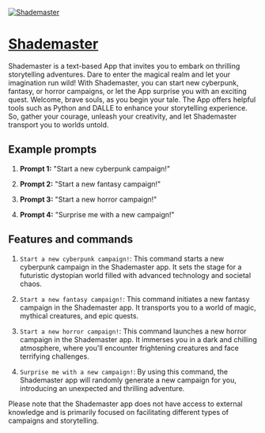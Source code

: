[![Shademaster](https://files.oaiusercontent.com/file-ZO5iNjMpUSA6g0RMmvWq4R1O?se=2123-10-16T23%3A53%3A15Z&sp=r&sv=2021-08-06&sr=b&rscc=max-age%3D31536000%2C%20immutable&rscd=attachment%3B%20filename%3Db9edec7f-8ad4-4480-9eed-6321d50be5eb.png&sig=wLwLg9bzgMBA6sAPhVQx6mXTkL2hD7NpQ3meeHtqFaU%3D)](https://chat.openai.com/g/g-LbQQiQtVm-shademaster)

# [Shademaster](https://chat.openai.com/g/g-LbQQiQtVm-shademaster)

Shademaster is a text-based App that invites you to embark on thrilling storytelling adventures. Dare to enter the magical realm and let your imagination run wild! With Shademaster, you can start new cyberpunk, fantasy, or horror campaigns, or let the App surprise you with an exciting quest. Welcome, brave souls, as you begin your tale. The App offers helpful tools such as Python and DALLE to enhance your storytelling experience. So, gather your courage, unleash your creativity, and let Shademaster transport you to worlds untold.

## Example prompts

1. **Prompt 1:** "Start a new cyberpunk campaign!"

2. **Prompt 2:** "Start a new fantasy campaign!"

3. **Prompt 3:** "Start a new horror campaign!"

4. **Prompt 4:** "Surprise me with a new campaign!"

## Features and commands

1. `Start a new cyberpunk campaign!`: This command starts a new cyberpunk campaign in the Shademaster app. It sets the stage for a futuristic dystopian world filled with advanced technology and societal chaos.

2. `Start a new fantasy campaign!`: This command initiates a new fantasy campaign in the Shademaster app. It transports you to a world of magic, mythical creatures, and epic quests.

3. `Start a new horror campaign!`: This command launches a new horror campaign in the Shademaster app. It immerses you in a dark and chilling atmosphere, where you'll encounter frightening creatures and face terrifying challenges.

4. `Surprise me with a new campaign!`: By using this command, the Shademaster app will randomly generate a new campaign for you, introducing an unexpected and thrilling adventure.

Please note that the Shademaster app does not have access to external knowledge and is primarily focused on facilitating different types of campaigns and storytelling.